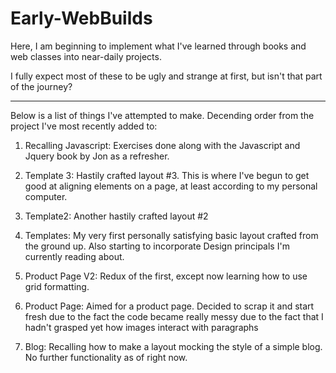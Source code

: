 # Early-WebBuilds

Here, I am beginning to implement what I've learned through books
and web classes into near-daily projects.

I fully expect most of these to be ugly and strange at first, 
but isn't that part of the journey? 

-------------------------------------------------------------------
Below is a list of things I've attempted to make. Decending order from the project I've most recently added to:

1) Recalling Javascript: Exercises done along with the Javascript and Jquery book by Jon as a refresher. 

2) Template 3: Hastily crafted layout #3. This is where I've begun to get good at aligning elements on a page, at least according to my personal computer.

3) Template2: Another hastily crafted layout #2 

4) Templates: My very first personally satisfying basic layout crafted from the ground up. Also starting to incorporate Design principals I'm currently reading about.

5) Product Page V2: Redux of the first, except now learning how to use grid formatting.

6) Product Page: Aimed for a product page. Decided to scrap it and start fresh due to the fact the code became really messy due to the fact that I hadn't grasped yet how images interact with paragraphs

7) Blog: Recalling how to make a layout mocking the style of a simple blog. No further functionality as of right now.   
